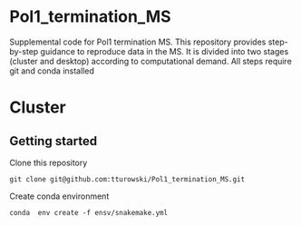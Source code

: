 # Pol1_termination_MS
Supplemental code for Pol1 termination MS. This repository provides step-by-step guidance to reproduce data in the MS.
It is divided into two stages (cluster and desktop) according to computational demand. 
All steps require git and conda installed

# Cluster
## Getting started

Clone this repository
```
git clone git@github.com:tturowski/Pol1_termination_MS.git
```

Create conda environment
```
conda  env create -f ensv/snakemake.yml
```
